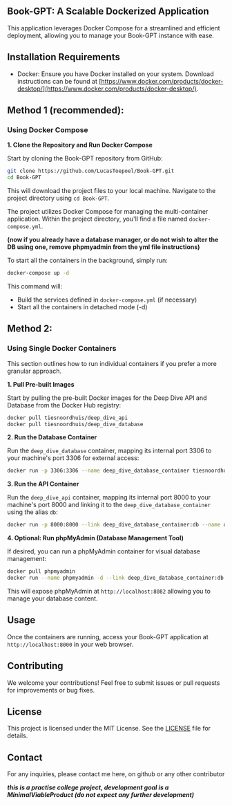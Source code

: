 ## Book-GPT: A Scalable Dockerized Application

This application leverages Docker Compose for a streamlined and efficient deployment, allowing you to manage your Book-GPT instance with ease.

## Installation Requirements

* Docker: Ensure you have Docker installed on your system. Download instructions can be found at [https://www.docker.com/products/docker-desktop/](https://www.docker.com/products/docker-desktop/).
## Method 1 (recommended):

### Using Docker Compose

**1. Clone the Repository and Run Docker Compose**

Start by cloning the Book-GPT repository from GitHub:

```bash
git clone https://github.com/LucasToepoel/Book-GPT.git
cd Book-GPT
```

This will download the project files to your local machine. Navigate to the project directory using `cd Book-GPT`.



The project utilizes Docker Compose for managing the multi-container application. Within the project directory, you'll find a file named `docker-compose.yml`.

**(now if you already have a database manager, or do not wish to alter the DB using one, remove phpmyadmin from the yml file instructions)**

To start all the containers in the background, simply run:

```bash
docker-compose up -d
```

This command will:

* Build the services defined in `docker-compose.yml` (if necessary)
* Start all the containers in detached mode (-d)
## Method 2:

### Using Single Docker Containers

This section outlines how to run individual containers if you prefer a more granular approach.

**1. Pull Pre-built Images**

Start by pulling the pre-built Docker images for the Deep Dive API and Database from the Docker Hub registry:

```bash
docker pull tiesnoordhuis/deep_dive_api
docker pull tiesnoordhuis/deep_dive_database
```

**2. Run the Database Container**

Run the `deep_dive_database` container, mapping its internal port 3306 to your machine's port 3306 for external access:

```bash
docker run -p 3306:3306 --name deep_dive_database_container tiesnoordhuis/deep_dive_database
```

**3. Run the API Container**

Run the `deep_dive_api` container, mapping its internal port 8000 to your machine's port 8000 and linking it to the `deep_dive_database_container` using the alias `db`:

```bash
docker run -p 8000:8000 --link deep_dive_database_container:db --name deep_dive_api_container tiesnoordhuis/deep_dive_api
```

**4. Optional: Run phpMyAdmin (Database Management Tool)**

If desired, you can run a phpMyAdmin container for visual database management:

```bash
docker pull phpmyadmin
docker run --name phpmyadmin -d --link deep_dive_database_container:db -p 8082:80 phpmyadmin
```

This will expose phpMyAdmin at `http://localhost:8082` allowing you to manage your database content.

## Usage

Once the containers are running, access your Book-GPT application at `http://localhost:8000` in your web browser.

## Contributing

We welcome your contributions! Feel free to submit issues or pull requests for improvements or bug fixes.

## License

This project is licensed under the MIT License. See the [LICENSE](LICENSE) file for details.

## Contact

For any inquiries, please contact me here, on github or any other contributor

***this is a practise college project, development goal is a MinimalViableProduct (do not expect any further development)***


